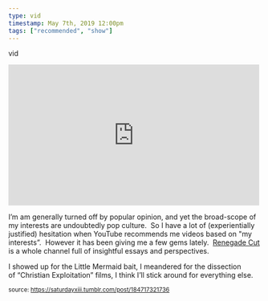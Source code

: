 ```yaml
---
type: vid
timestamp: May 7th, 2019 12:00pm
tags: ["recommended", "show"]
---
```

vid
<iframe width="500" height="281"  id="youtube_iframe" src="https://www.youtube.com/embed/-5uu6bUzI2c?feature=oembed&amp;enablejsapi=1&amp;origin=http://safe.txmblr.com&amp;wmode=opaque" frameborder="0" allow="accelerometer; autoplay; clipboard-write; encrypted-media; gyroscope; picture-in-picture" allowfullscreen></iframe>                    
                                            
I’m am generally turned off by popular opinion, and yet the broad-scope of my interests are undoubtedly pop culture.  So I have a lot of (experientially justified) hesitation when YouTube recommends me videos based on "my interests”.  However it has been giving me a few gems lately.  <a href="https://www.youtube.com/channel/UC9infsKo33_2LUoiqXGgQWg" target="_blank">Renegade Cut</a> is a whole channel full of insightful essays and perspectives.  

I showed up for the Little Mermaid bait, I meandered for the dissection of “Christian Exploitation” films, I think I’ll stick around for everything else.
 
                                                    
<small>source: https://saturdayxiii.tumblr.com/post/184717321736</small>